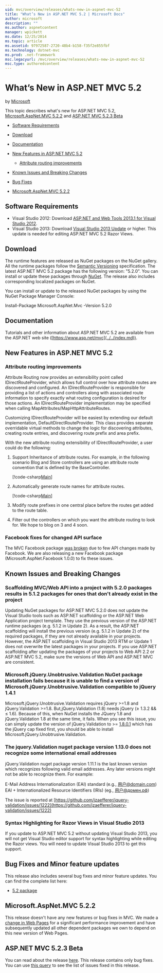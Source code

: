 ```yaml
---
uid: mvc/overview/releases/whats-new-in-aspnet-mvc-52
title: "What’s New in ASP.NET MVC 5.2 | Microsoft Docs"
author: microsoft
description: ""
ms.author: aspnetcontent
manager: wpickett
ms.date: 12/25/2014
ms.topic: article
ms.assetid: 97972587-2720-48b4-b158-f35f2e855fbf
ms.technology: dotnet-mvc
ms.prod: .net-framework
msc.legacyurl: /mvc/overview/releases/whats-new-in-aspnet-mvc-52
msc.type: authoredcontent
---
```

What’s New in ASP.NET MVC 5.2
====================
by [Microsoft](https://github.com/microsoft)

This topic describes what's new for ASP.NET MVC 5.2, [Microsoft.AspNet.MVC 5.2.2](#52) and [ASP.NET MVC 5.2.3 Beta](#mvc523Beta)

- [Software Requirements](#softRequire)
- [Download](#download)
- [Documentation](#documentation)
- [New Features in ASP.NET MVC 5.2](#new-features)

    - [Attribute routing improvements](#attributerouting)
- [Known Issues and Breaking Changes](#knownbreakingchanges)
- [Bug Fixes](#bug-fixes)
- [Microsoft.AspNet.MVC 5.2.2](#52)

<a id="softRequire"></a>
## Software Requirements

- Visual Studio 2012: Download [ASP.NET and Web Tools 2013.1 for Visual Studio 2012](https://go.microsoft.com/fwlink/?LinkId=390062).
- Visual Studio 2013: Download [Visual Studio 2013 Update](https://go.microsoft.com/fwlink/?LinkId=390064) or higher. This update is needed for editing ASP.NET MVC 5.2 Razor Views.

<a id="download"></a>
## Download

The runtime features are released as NuGet packages on the NuGet gallery. All the runtime packages follow the [Semantic Versioning](http://semver.org/) specification. The latest ASP.NET MVC 5.2 package has the following version: "5.2.0". You can install or update these packages through [NuGet](http://www.nuget.org/packages/Microsoft.AspNet.Mvc/). The release also includes corresponding localized packages on NuGet.

You can install or update to the released NuGet packages by using the NuGet Package Manager Console:

Install-Package Microsoft.AspNet.Mvc -Version 5.2.0

<a id="documentation"></a>
## Documentation

Tutorials and other information about ASP.NET MVC 5.2 are available from the ASP.NET web site ([https://www.asp.net/mvc](../../index.md)).

<a id="new-features"></a>
## New Features in ASP.NET MVC 5.2

<a id="attributerouting"></a>
### Attribute routing improvements

Attribute Routing now provides an extensibility point called IDirectRouteProvider, which allows full control over how attribute routes are discovered and configured. An IDirectRouteProvider is responsible for providing a list of actions and controllers along with associated route information to specify exactly what routing configuration is desired for those actions. An IDirectRouteProvider implementation may be specified when calling MapAttributes/MapHttpAttributeRoutes.

Customizing IDirectRouteProvider will be easiest by extending our default implementation, DefaultDirectRouteProvider. This class provides separate overridable virtual methods to change the logic for discovering attributes, creating route entries, and discovering route prefix and area prefix.

With the new attribute routing extensibility of IDirectRouteProvider, a user could do the following:

1. Support Inheritance of attribute routes. For example, in the following scenario Blog and Store controllers are using an attribute route convention that is defined by the BaseController. 

    [!code-csharp[Main](whats-new-in-aspnet-mvc-52/samples/sample1.cs)]
2. Automatically generate route names for attribute routes. 

    [!code-csharp[Main](whats-new-in-aspnet-mvc-52/samples/sample2.cs)]
3. Modify route prefixes in one central place before the routes get added to the route table.
4. Filter out the controllers on which you want the attribute routing to look for. We hope to blog on 3 and 4 soon.

### Facebook fixes for changed API surface

The MVC Facebook package [was broken](https://aspnetwebstack.codeplex.com/workitem/list/advanced?keyword=&amp;status=All&amp;type=All&amp;priority=All&amp;release=v5.2%20RC&amp;assignedTo=All&amp;component=Facebook&amp;sortField=AssignedTo&amp;sortDirection=Ascending&amp;page=0&amp;reasonClosed=All) due to few API changes made by Facebook. We are also releasing a new Facebook package (Microsoft.AspNet.Facebook 1.0.0) to fix these issues.

<a id="knownbreakingchanges"></a>
## Known Issues and Breaking Changes

### Scaffolding MVC/Web API into a project with 5.2.0 packages results in 5.1.2 packages for ones that don't already exist in the project

Updating NuGet packages for ASP.NET MVC 5.2.0 does not update the Visual Studio tools such as ASP.NET scaffolding or the ASP.NET Web Application project template. They use the previous version of the ASP.NET runtime packages (e.g. 5.1.2 in Update 2). As a result, the ASP.NET scaffolding will install the previous version (e.g. 5.1.2 in Update 2) of the required packages, if they are not already available in your projects. However, the ASP.NET scaffolding in Visual Studio 2013 RTM or Update 1 does not overwrite the latest packages in your projects. If you use ASP.NET scaffolding after updating the packages of your projects to Web API 2.2 or ASP.NET MVC 5.2, make sure the versions of Web API and ASP.NET MVC are consistent.

### Microsoft.jQuery.Unobtrusive.Validation NuGet package installation fails because it is unable to find a version of Microsoft.jQuery.Unobtrusive.Validation compatible to jQuery 1.4.1

Microsoft.jQuery.Unobtrusive.Validation requires jQuery &gt;=1.8 and jQuery.Validation &gt;=1.8. But,jQuery.Validation (1.8) needs jQuery (&#8805; 1.3.2 &amp;&amp; &#8804; 1.6). Because of this, when NuGet installs the JQuery 1.8 and jQuery.Validation 1.8 at the same time, it fails. When you see this issue, you can simply update the version of jQuery.Validation to &gt;= [1.8.0.1](https://www.nuget.org/packages/jQuery.Validation/1.8.0.1) which has the jQuery cap fixed first, you should be able to install Microsoft.jQuery.Unobtrusive.Validation.

### The jquery.Validation nuget package version 1.13.0 does not recognize some international email addresses

jQuery.Validation nuget package version 1.11.1 is the last known version which recognizes following valid email addresses. Any later versions might not be able to recognize them. For example:

E-Mail Address Internationalization (EAI) standard (e.g., [&#29992;&#25143;@domain.com](mailto:&#29992;&#25143;@domain.com))   
 EAI + Internationalized Resource Identifiers (IRIs) (eg., [&#29992;&#25143;@&#1076;&#1086;&#1084;&#1077;&#1085;.&#1088;&#1092;](mailto:&#29992;&#25143;@&#1076;&#1086;&#1084;&#1077;&#1085;.&#1088;&#1092;))

The issue is reported at [https://github.com/jzaefferer/jquery-validation/issues/1222](https://github.com/jzaefferer/jquery-validation/issues/1222)

### Syntax Highlighting for Razor Views in Visual Studio 2013

If you update to ASP.NET MVC 5.2 without updating Visual Studio 2013, you will not get Visual Studio editor support for syntax highlighting while editing the Razor views. You will need to update Visual Studio 2013 to get this support.

<a id="bug-fixes"></a>
## Bug Fixes and Minor feature updates

This release also includes several bug fixes and minor feature updates. You can find the complete list here:

- [5.2 package](https://aspnetwebstack.codeplex.com/workitem/list/advanced?keyword=&amp;status=Closed&amp;type=All&amp;priority=All&amp;release=v5.2%20RC&amp;assignedTo=All&amp;component=MVC&amp;sortField=AssignedTo&amp;sortDirection=Ascending&amp;page=0&amp;reasonClosed=Fixed)

<a id="52"></a>
## Microsoft.AspNet.MVC 5.2.2

This release doesn't have any new features or bug fixes in MVC. We made a [change in Web Pages](https://blogs.msdn.com/b/webdev/archive/2014/07/28/announcing-the-beta-release-of-web-pages-3-2-1.aspx) for a significant performance improvement and have subsequently updated all other dependent packages we own to depend on this new version of Web Pages.

<a id="mvc523Beta"></a>
## ASP.NET MVC 5.2.3 Beta

You can read about the release [here](https://blogs.msdn.com/b/webdev/archive/2014/12/17/asp-net-mvc-5-2-3-web-pages-5-2-3-and-web-api-5-2-3-beta-releases.aspx). This release contains only bug fixes. You can use [this query](https://aspnetwebstack.codeplex.com/workitem/list/advanced?keyword=&amp;status=Closed&amp;type=All&amp;priority=All&amp;release=v5.2.3%20Beta&amp;assignedTo=All&amp;component=MVC&amp;sortField=LastUpdatedDate&amp;sortDirection=Descending&amp;page=0&amp;reasonClosed=Fixed) to see the list of issues fixed in this release.

